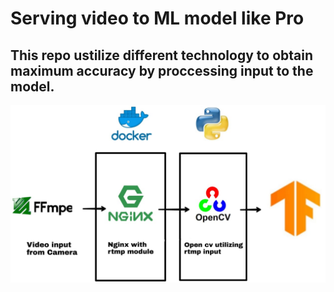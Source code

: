 # Serving video to ML model like Pro
## This repo ustilize different technology to obtain maximum accuracy by proccessing input to the model.

![alt text](https://github.com/jayprakash02/nginx-rtmp-docker-tf/blob/master/flow.jpeg?raw=true)

